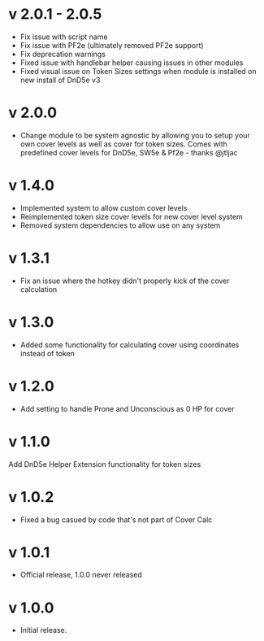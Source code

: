 # v 2.0.1 - 2.0.5
* Fix issue with script name
* Fix issue with PF2e (ultimately removed PF2e support)
* Fix deprecation warnings
* Fixed issue with handlebar helper causing issues in other modules
* Fixed visual issue on Token Sizes settings when module is installed on new install of DnD5e v3

  
# v 2.0.0
* Change module to be system agnostic by allowing you to setup your own cover levels as well as cover for token sizes. Comes with predefined cover levels for DnD5e, SW5e & Pf2e - thanks @jtljac 

# v 1.4.0

* Implemented system to allow custom cover levels
* Reimplemented token size cover levels for new cover level system
* Removed system dependencies to allow use on any system

# v 1.3.1

* Fix an issue where the hotkey didn't properly kick of the cover calculation

# v 1.3.0

* Added some functionality for calculating cover using coordinates instead of token

# v 1.2.0

* Add setting to handle Prone and Unconscious as 0 HP for cover

# v 1.1.0

Add DnD5e Helper Extension functionality for token sizes

# v 1.0.2

* Fixed a bug casued by code that's not part of Cover Calc

# v 1.0.1

* Official release, 1.0.0 never released

# v 1.0.0

* Initial release.
